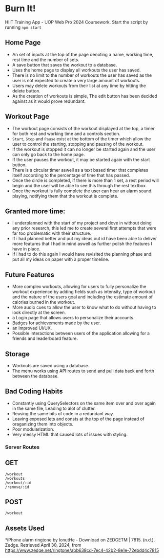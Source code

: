 # Burn It!

HIIT Training App - UOP Web Pro 2024 Coursework.
Start the script by running `npm start`

## Home Page

* An set of inputs at the top of the page denoting a name, working time, rest time and the number of sets.
* A save button that saves the workout to a database.
* Uses the home page to display all workouts the user has saved.
* There is no limit to the number of workouts the user has saved as the user is not expected to create a very large amount of workouts.
* Users may delete workouts from their list at any time by hitting the delete button.
* As the creation of workouts is simple, The edit button has been decided against as it would prove redundant.

## Workout Page

* The workout page consists of the workout displayed at the top, a timer for both rest and working time and a controls section.
* `Start`, `Stop` and `Pause` exist at the bottom of the timer which allow the user to control the starting, stopping and pausing of the workout. 
* If the workout is stopped it can no longer be started again and the user can only go back to the home page.
* If the user pauses the workout, it may be started again with the start button.
* There is a circular timer aswell as a text based timer that completes itself according to the percentage of time that has passed.
* Once the circle is completed, if there is more than 1 set, a rest period will begin and the user will be able to see this through the rest textbox.
* Once the workout is fully complete the user can hear an alarm sound playing, notifying them that the workout is complete.

## Granted more time:

* I underplanned with the start of my project and dove in without doing any prior research, this led me to create several first attempts that were far too problematic with their structure. 
* If i had planned better and put my ideas out id have been able to deliver more features that I had in mind aswell as further polish the features I have in place.
* If i had to do this again I would have revisited the planning phase and put all my ideas on paper with a proper timeline.

## Future Features

* More complex workouts, allowing for users to fully personalize the workout experience by adding fields such as intensity, type of workout and the nature of the users goal and including the estimate amount of calories burned in the workout.
* More audio cues to allow the user to know what to do without having to look directly at the screen.
* a Login page that allows users to personalize their accounts.
* Badges for achievements made by the user.
* an Improved UI/UX.
* Possible interactions between users of the application allowing for a friends and leaderboard feature.

## Storage

* Workouts are saved using a database.
* The menu works using API routes to send and pull data back and forth between the database.

## Bad Coding Habits

* Constantly using QuerySelectors on the same item over and over again in the same file, Leading to alot of clutter.
* Reusing the same bits of code in a redundant way.
* Leaving exposed lets and consts at the top of the page instead of oraganizing them into objects.
* Poor modularization.
* Very messy HTML that caused lots of issues with styling.


### Server Routes
## GET

```
/workout
/workouts
/workout/:id
/remove/:id
```

## POST

```
/workout
```

## Assets Used

*iPhone alarm ringtone by IonutHe - Download on ZEDGETM | 7815. (n.d.). Zedge. Retrieved April 30, 2024, from https://www.zedge.net/ringtone/abb638cd-7ec4-42b2-8e1e-72ebdd4c7815
